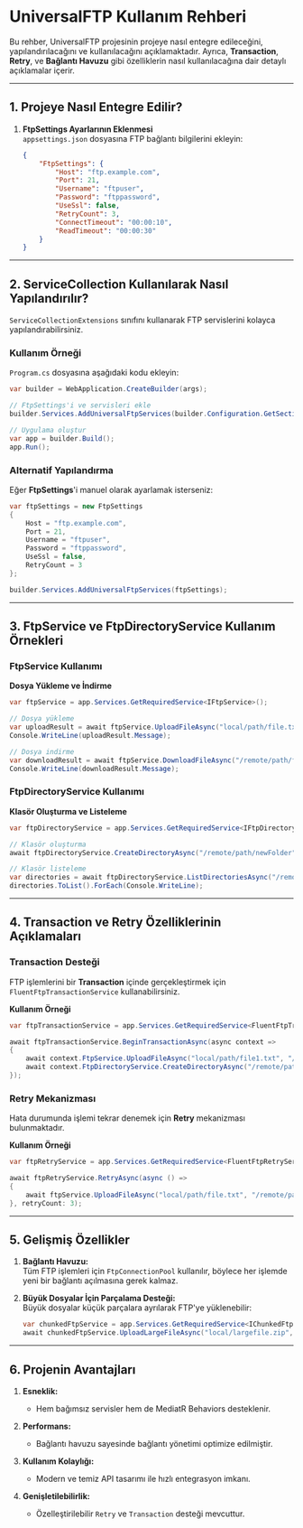 ﻿# UniversalFTP Kullanım Rehberi

Bu rehber, UniversalFTP projesinin projeye nasıl entegre edileceğini, yapılandırılacağını ve kullanılacağını açıklamaktadır. Ayrıca, **Transaction**, **Retry**, ve **Bağlantı Havuzu** gibi özelliklerin nasıl kullanılacağına dair detaylı açıklamalar içerir.

---

## 1. Projeye Nasıl Entegre Edilir?

1. **FtpSettings Ayarlarının Eklenmesi**  
   `appsettings.json` dosyasına FTP bağlantı bilgilerini ekleyin:
   ```json
   {
       "FtpSettings": {
           "Host": "ftp.example.com",
           "Port": 21,
           "Username": "ftpuser",
           "Password": "ftppassword",
           "UseSsl": false,
           "RetryCount": 3,
           "ConnectTimeout": "00:00:10",
           "ReadTimeout": "00:00:30"
       }
   }
   ```

---

## 2. ServiceCollection Kullanılarak Nasıl Yapılandırılır?

`ServiceCollectionExtensions` sınıfını kullanarak FTP servislerini kolayca yapılandırabilirsiniz.

### Kullanım Örneği
`Program.cs` dosyasına aşağıdaki kodu ekleyin:
```csharp
var builder = WebApplication.CreateBuilder(args);

// FtpSettings'i ve servisleri ekle
builder.Services.AddUniversalFtpServices(builder.Configuration.GetSection("FtpSettings"));

// Uygulama oluştur
var app = builder.Build();
app.Run();
```

### Alternatif Yapılandırma
Eğer **FtpSettings**'i manuel olarak ayarlamak isterseniz:
```csharp
var ftpSettings = new FtpSettings
{
    Host = "ftp.example.com",
    Port = 21,
    Username = "ftpuser",
    Password = "ftppassword",
    UseSsl = false,
    RetryCount = 3
};

builder.Services.AddUniversalFtpServices(ftpSettings);
```

---

## 3. FtpService ve FtpDirectoryService Kullanım Örnekleri

### FtpService Kullanımı
**Dosya Yükleme ve İndirme**
```csharp
var ftpService = app.Services.GetRequiredService<IFtpService>();

// Dosya yükleme
var uploadResult = await ftpService.UploadFileAsync("local/path/file.txt", "/remote/path/file.txt");
Console.WriteLine(uploadResult.Message);

// Dosya indirme
var downloadResult = await ftpService.DownloadFileAsync("/remote/path/file.txt", "local/path/file.txt");
Console.WriteLine(downloadResult.Message);
```

### FtpDirectoryService Kullanımı
**Klasör Oluşturma ve Listeleme**
```csharp
var ftpDirectoryService = app.Services.GetRequiredService<IFtpDirectoryService>();

// Klasör oluşturma
await ftpDirectoryService.CreateDirectoryAsync("/remote/path/newFolder");

// Klasör listeleme
var directories = await ftpDirectoryService.ListDirectoriesAsync("/remote/path");
directories.ToList().ForEach(Console.WriteLine);
```

---

## 4. Transaction ve Retry Özelliklerinin Açıklamaları

### Transaction Desteği
FTP işlemlerini bir **Transaction** içinde gerçekleştirmek için `FluentFtpTransactionService` kullanabilirsiniz.

**Kullanım Örneği**
```csharp
var ftpTransactionService = app.Services.GetRequiredService<FluentFtpTransactionService>();

await ftpTransactionService.BeginTransactionAsync(async context =>
{
    await context.FtpService.UploadFileAsync("local/path/file1.txt", "/remote/path/file1.txt");
    await context.FtpDirectoryService.CreateDirectoryAsync("/remote/path/newFolder");
});
```

### Retry Mekanizması
Hata durumunda işlemi tekrar denemek için **Retry** mekanizması bulunmaktadır.

**Kullanım Örneği**
```csharp
var ftpRetryService = app.Services.GetRequiredService<FluentFtpRetryService>();

await ftpRetryService.RetryAsync(async () =>
{
    await ftpService.UploadFileAsync("local/path/file.txt", "/remote/path/file.txt");
}, retryCount: 3);
```

---

## 5. Gelişmiş Özellikler

1. **Bağlantı Havuzu:**  
   Tüm FTP işlemleri için `FtpConnectionPool` kullanılır, böylece her işlemde yeni bir bağlantı açılmasına gerek kalmaz.

2. **Büyük Dosyalar İçin Parçalama Desteği:**  
   Büyük dosyalar küçük parçalara ayrılarak FTP'ye yüklenebilir:
   ```csharp
   var chunkedFtpService = app.Services.GetRequiredService<IChunkedFtpService>();
   await chunkedFtpService.UploadLargeFileAsync("local/largefile.zip", "/remote/largefile.zip");
   ```

---

## 6. Projenin Avantajları

1. **Esneklik:**  
   - Hem bağımsız servisler hem de MediatR Behaviors desteklenir.

2. **Performans:**  
   - Bağlantı havuzu sayesinde bağlantı yönetimi optimize edilmiştir.

3. **Kullanım Kolaylığı:**  
   - Modern ve temiz API tasarımı ile hızlı entegrasyon imkanı.

4. **Genişletilebilirlik:**  
   - Özelleştirilebilir `Retry` ve `Transaction` desteği mevcuttur.